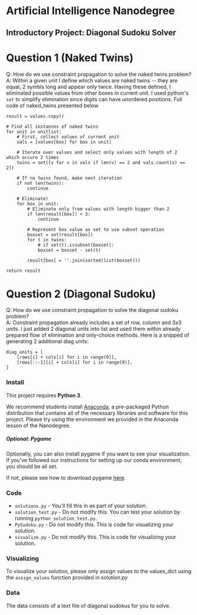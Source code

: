 # Artificial Intelligence Nanodegree
## Introductory Project: Diagonal Sudoku Solver

# Question 1 (Naked Twins)
Q: How do we use constraint propagation to solve the naked twins problem?  
A: Within a given unit I define which values are naked twins -- they are equal, 2 symbls long and appear only twice.
Having these defined, I eliminated possible values from other boxes in current unit.
I used python's `set` to simplify elimination since digits can have unordered positions.
Full code of naked_twins presented below

```
result = values.copy()

# Find all instances of naked twins
for unit in unitlist:
    # First, collect values of current unit
    vals = [values[box] for box in unit]

    # Iterate over values and select only values with length of 2 which occure 2 times
    twins = set([v for v in vals if len(v) == 2 and vals.count(v) == 2])

    # If no twins found, make next iteration
    if not len(twins):
        continue

    # Eliminate!
    for box in unit:
        # Eliminate only from values with length bigger than 2
        if len(result[box]) < 3:
            continue

        # Represent box value as set to use subset operation
        boxset = set(result[box])
        for t in twins:
            # if set(t).issubset(boxset):
            boxset = boxset - set(t)

        result[box] = ''.join(sorted(list(boxset)))

return result
```

# Question 2 (Diagonal Sudoku)
Q: How do we use constraint propagation to solve the diagonal sudoku problem?  
A: Constraint propagation already includes a set of row, column and 3x3 units.
I just added 2 diagonal units into list and used them within already prepared flow of elimination and only-choice methods.
Here is a snipped of generating 2 additional diag units:
```
diag_units = [
    [rows[i] + cols[i] for i in range(9)],
    [rows[::-1][i] + cols[i] for i in range(9)],
]
```

### Install

This project requires **Python 3**.

We recommend students install [Anaconda](https://www.continuum.io/downloads), a pre-packaged Python distribution that contains all of the necessary libraries and software for this project. 
Please try using the environment we provided in the Anaconda lesson of the Nanodegree.

##### Optional: Pygame

Optionally, you can also install pygame if you want to see your visualization. If you've followed our instructions for setting up our conda environment, you should be all set.

If not, please see how to download pygame [here](http://www.pygame.org/download.shtml).

### Code

* `solutions.py` - You'll fill this in as part of your solution.
* `solution_test.py` - Do not modify this. You can test your solution by running `python solution_test.py`.
* `PySudoku.py` - Do not modify this. This is code for visualizing your solution.
* `visualize.py` - Do not modify this. This is code for visualizing your solution.

### Visualizing

To visualize your solution, please only assign values to the values_dict using the ```assign_values``` function provided in solution.py

### Data

The data consists of a text file of diagonal sudokus for you to solve.